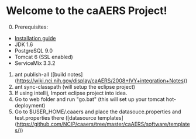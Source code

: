 Welcome to the caAERS Project!
=====================================

0. Prerequisites:
 * [Installation guide](https://wiki.nci.nih.gov/display/caAERS/caAERS+2.6-M1+Quick+Start+Installation+and+Configuration+Guide#caAERS26-M1QuickStartInstallationandConfigurationGuide-InstallationandUpgradeProcedures)
 * JDK 1.6
 * PostgreSQL 9.0
 * Tomcat 6  (SSL enabled)
 * ServiceMix 3.3.2
 
1. ant publish-all ([build notes]
   (https://wiki.nci.nih.gov/display/caAERS/2008+IVY+integration+Notes))
2. ant sync-classpath (will setup the eclipse project)
3. If using intellij, Import eclipse project into idea.
4. Go to web folder and run "go.bat"  (this will set up your tomcat hot-deployment)
5. Go to $USER_HOME/.caaers and place the datasouce.properties and test.properties there ([datasource templates]
 (https://github.com/NCIP/caaers/tree/master/caAERS/software/templates/))
